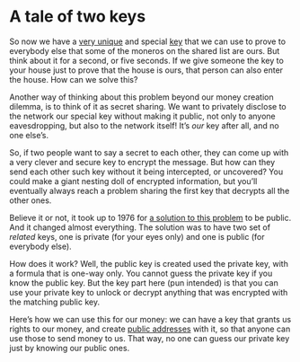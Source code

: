 # A tale of two keys

So now we have a [very unique](2.16-key_selection.md) and special [key](2.15-keys.md) that we can use to prove to everybody else that some of the moneros on the shared list are ours. But think about it for a second, or five seconds. If we give someone the key to your house just to prove that the house is ours, that person can also enter the house. How can we solve this?

Another way of thinking about this problem beyond our money creation dilemma, is to think of it as secret sharing. We want to privately disclose to the network our special key without making it public, not only to anyone eavesdropping, but also to the network itself! It’s *our* key after all, and no one else’s.

So, if two people want to say a secret to each other, they can come up with a very clever and secure key to encrypt the message. But how can they send each other such key without it being intercepted, or uncovered? You could make a giant nesting doll of encrypted information, but you’ll eventually always reach a problem sharing the first key that decrypts all the other ones.

Believe it or not, it took up to 1976 for [a solution to this problem](https://en.wikipedia.org/wiki/Public-key_cryptography) to be public. And it changed almost everything. The solution was to have two set of _related_ keys, one is private (for your eyes only) and one is public (for everybody else).

How does it work? Well, the public key is created used the private key, with a formula that is one-way only. You cannot guess the private key if you know the public key. But the key part here (pun intended) is that you can use your private key to unlock or decrypt anything that was encrypted with the matching public key.

Here’s how we can use this for our money: we can have a key that grants us rights to our money, and create [public addresses](2.21-addresses.md) with it, so that anyone can use those to send money to us. That way, no one can guess our private key just by knowing our public ones.